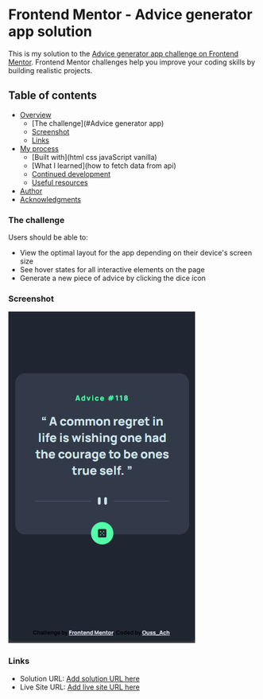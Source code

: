 # Frontend Mentor - Advice generator app solution

This is my solution to the [Advice generator app challenge on Frontend Mentor](https://www.frontendmentor.io/challenges/advice-generator-app-QdUG-13db). Frontend Mentor challenges help you improve your coding skills by building realistic projects.

## Table of contents

- [Overview](#overview)
  - [The challenge](#Advice generator app)
  - [Screenshot](images/Capture%20d’écran%202023-10-31%20200409.png)
  - [Links](#links)
- [My process](#my-process)
  - [Built with](html css javaScript vanilla)
  - [What I learned](how to fetch data from api)
  - [Continued development](#continued-development)
  - [Useful resources](#useful-resources)
- [Author](Ouss_Ach)
- [Acknowledgments](#acknowledgments)



### The challenge

Users should be able to:

- View the optimal layout for the app depending on their device's screen size
- See hover states for all interactive elements on the page
- Generate a new piece of advice by clicking the dice icon

### Screenshot

![Screenshot](images/Capture%20d’écran%202023-10-31%20200454.png)


### Links

- Solution URL: [Add solution URL here]([https://your-solution-url.com](https://github.com/OUSSAMAACHICHE/Advice_generator_app))
- Live Site URL: [Add live site URL here]([https://your-live-site-url.com](https://oussamaachiche.github.io/Advice_generator_app/)https://oussamaachiche.github.io/Advice_generator_app/)


